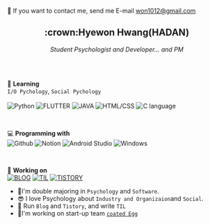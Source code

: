 <!-- icons here https://simpleicons.org/ -->

💬   If you want to contact me, send me E-mail <a href="mailto:won1012@gmail.com">won1012@gmail.com</a></p>

<h2 align='center'><strong>:crown:Hyewon Hwang</strong>(HADAN)</h2>
<p align='center'><i>Student Psychologist and Developer... and PM</i></p><br>
<br>

:paw_prints: **Learning**<br>
`I/O Pychology`, `Social Pychology`
<br><br>
![Python](https://img.shields.io/badge/-Python-5981c2?logo=Python&logoColor=white&labelColor=5981c2)
![FLUTTER](https://img.shields.io/badge/-FLUTTER-03c0ff?logo=FLUTTER&logoColor=white&labelColor=03c0ff)
![JAVA](https://img.shields.io/badge/-JAVA-ff5d57?logo=JAVA&logoColor=white&labelColor=ff5d57)
![HTML/CSS](https://img.shields.io/badge/-HTML/CSS-ff8357)
![C language](https://img.shields.io/badge/-C%20language-lightgrey?logo=C&logoColor=white&labelColor=lightgrey)


<br>

💻 **Programming with**<br>
![Github](https://img.shields.io/badge/-Github-black?logo=GitHub&logoColor=white&labelColor=black)
![Notion](https://img.shields.io/badge/-Notion-grey?logo=Notion&logoColor=white&labelColor=grey)
![Android Studio](https://img.shields.io/badge/-Android%20Studio-green?logo=android&logoColor=white&labelColor=green)
![Windows](https://img.shields.io/badge/-Windows-indigo?logo=Windows&logoColor=white&labelColor=indigo)

<br>

:shell: **Working on**<br>
[![BLOG](https://img.shields.io/badge/-BLOG-79b3a4?logo=GitHub&logoColor=white&labelColor=79b3a4)](https://hadan-hwh.github.io)
[![TIL](https://img.shields.io/badge/-TIL-007399?logo=GitHub&logoColor=white&labelColor=007399)](https://github.com/hadan-HwH/TIL)
[![TISTORY](https://img.shields.io/badge/-TISTORY-a86eff)](https://spaceunderthe.tistory.com/)

- :school_satchel:I'm double majoring in `Psychology` and `Software`.
- :sunglasses: I love Psychology about `Industry and Organizaion`and `Social`.
- :dash: Run `Blog` and `Tistory`, and write `TIL`
- :egg:I'm working on start-up team [`coated Egg`](https://www.innerscent.net)
